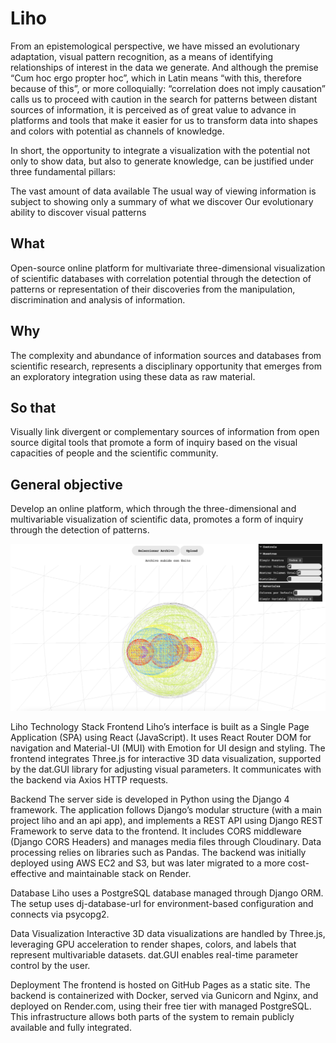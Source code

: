 # Liho

From an epistemological perspective, we have missed an evolutionary adaptation, visual pattern recognition, as a means of identifying relationships of interest in the data we generate. And although the premise “Cum hoc ergo propter hoc”, which in Latin means “with this, therefore because of this”, or more colloquially: “correlation does not imply causation” calls us to proceed with caution in the search for patterns between distant sources of information, it is perceived as of great value to advance in platforms and tools that make it easier for us to transform data into shapes and colors with potential as channels of knowledge.

In short, the opportunity to integrate a visualization with the potential not only to show data, but also to generate knowledge, can be justified under three fundamental pillars:

The vast amount of data available The usual way of viewing information is subject to showing only a summary of what we discover Our evolutionary ability to discover visual patterns

## What
Open-source online platform for multivariate three-dimensional visualization of scientific databases with correlation potential through the detection of patterns or representation of their discoveries from the manipulation, discrimination and analysis of information.

## Why
The complexity and abundance of information sources and databases from scientific research, represents a disciplinary opportunity that emerges from an exploratory integration using these data as raw material.

## So that
Visually link divergent or complementary sources of information from open source digital tools that promote a form of inquiry based on the visual capacities of people and the scientific community.

## General objective
Develop an online platform, which through the three-dimensional and multivariable visualization of scientific data, promotes a form of inquiry through the detection of patterns.

![Alt text](https://github.com/elisahonorato/liho/blob/master/mediafiles/assets/diagram.png)


Liho Technology Stack
Frontend
Liho’s interface is built as a Single Page Application (SPA) using React (JavaScript). It uses React Router DOM for navigation and Material-UI (MUI) with Emotion for UI design and styling. The frontend integrates Three.js for interactive 3D data visualization, supported by the dat.GUI library for adjusting visual parameters. It communicates with the backend via Axios HTTP requests.

Backend
The server side is developed in Python using the Django 4 framework. The application follows Django’s modular structure (with a main project liho and an api app), and implements a REST API using Django REST Framework to serve data to the frontend. It includes CORS middleware (Django CORS Headers) and manages media files through Cloudinary. Data processing relies on libraries such as Pandas.
The backend was initially deployed using AWS EC2 and S3, but was later migrated to a more cost-effective and maintainable stack on Render.

Database
Liho uses a PostgreSQL database managed through Django ORM. The setup uses dj-database-url for environment-based configuration and connects via psycopg2.

Data Visualization
Interactive 3D data visualizations are handled by Three.js, leveraging GPU acceleration to render shapes, colors, and labels that represent multivariable datasets. dat.GUI enables real-time parameter control by the user.

Deployment
The frontend is hosted on GitHub Pages as a static site. The backend is containerized with Docker, served via Gunicorn and Nginx, and deployed on Render.com, using their free tier with managed PostgreSQL. This infrastructure allows both parts of the system to remain publicly available and fully integrated.

